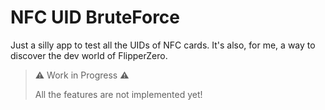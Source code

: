 # NFC UID BruteForce

Just a silly app to test all the UIDs of NFC cards. It's also, for me, a way to discover the dev world of FlipperZero.

> ⚠️ Work in Progress ⚠️
>
> All the features are not implemented yet!
